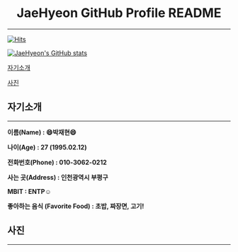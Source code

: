 <h1 align ="center">JaeHyeon GitHub Profile README</h1>

---

[![Hits](https://hits.seeyoufarm.com/api/count/incr/badge.svg?url=https%3A%2F%2Fgithub.com%2Fgjbae1212%2Fhit-counter&count_bg=%23543DC8&title_bg=%23D392DF&icon=&icon_color=%23E7E7E7&title=hits&edge_flat=false)](https://hits.seeyoufarm.com)

[![JaeHyeon's GitHub stats](https://github-readme-stats.vercel.app/api?username=JaeHyeon774)](https://github.com/anuraghazra/github-readme-stats)


[자기소개](##자기소개)

[사진](##사진)



## 자기소개 

---

**이름(Name)		: :smile:박재현:smile:**

**나이(Age) 			: 27 (1995.02.12)**

**전화번호(Phone) : 010-3062-0212**

**사는 곳(Address) : 인천광역시 부평구**

**MBIT					  : ENTP:relaxed:**

**좋아하는 음식 (Favorite Food) : 초밥, 짜장면, 고기!**



## 사진

---

